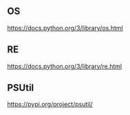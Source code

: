 ## OS

https://docs.python.org/3/library/os.html

## RE

https://docs.python.org/3/library/re.html

## PSUtil

https://pypi.org/project/psutil/
